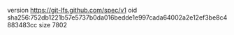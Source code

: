 version https://git-lfs.github.com/spec/v1
oid sha256:752db1221b57e5737b0da016bedde1e997cada64002a2e12ef3be8c4883483cc
size 7802

